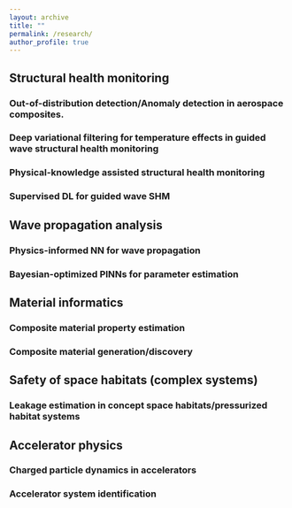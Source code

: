```yaml
---
layout: archive
title: ""
permalink: /research/
author_profile: true
---
```


## Structural health monitoring
### Out-of-distribution detection/Anomaly detection in aerospace composites.
### Deep variational filtering for temperature effects in guided wave structural health monitoring
### Physical-knowledge assisted structural health monitoring
### Supervised DL for guided wave SHM

## Wave propagation analysis
### Physics-informed NN for wave propagation
### Bayesian-optimized PINNs for parameter estimation

## Material informatics
### Composite material property estimation
### Composite material generation/discovery

## Safety of space habitats (complex systems)
### Leakage estimation in concept space habitats/pressurized habitat systems

## Accelerator physics
### Charged particle dynamics in accelerators
### Accelerator system identification
